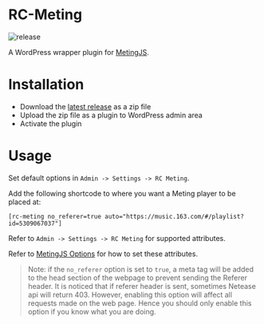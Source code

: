 # RC-Meting

![release](https://github.com/lirc572/RC-Meting-WP/workflows/Create%20Release/badge.svg)

A WordPress wrapper plugin for [MetingJS](https://github.com/metowolf/MetingJS).

# Installation

- Download the [latest release](https://github.com/lirc572/RC-Meting-WP/releases/latest) as a zip file
- Upload the zip file as a plugin to WordPress admin area
- Activate the plugin

# Usage

Set default options in `Admin -> Settings -> RC Meting`.

Add the following shortcode to where you want a Meting player to be placed at:

```
[rc-meting no_referer=true auto="https://music.163.com/#/playlist?id=5309067037"]
```

Refer to `Admin -> Settings -> RC Meting` for supported attributes.

Refer to [MetingJS Options](https://github.com/metowolf/MetingJS#option) for how to set these attributes.

> Note: if the `no_referer` option is set to `true`, a meta tag will be added to the head section of the webpage to prevent sending the Referer header.
> It is noticed that if referer header is sent, sometimes Netease api will return 403.
> However, enabling this option will affect all requests made on the web page. Hence you should only enable this option if you know what you are doing.
